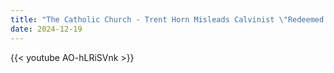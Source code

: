 ```yaml
---
title: "The Catholic Church - Trent Horn Misleads Calvinist \"Redeemed Zoomer\""
date: 2024-12-19
---
```


{{< youtube AO-hLRiSVnk >}}
